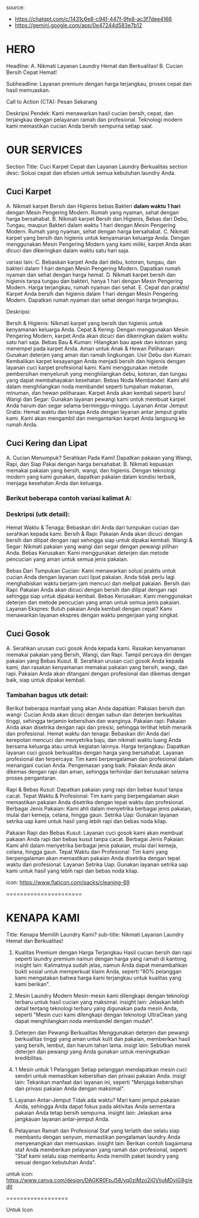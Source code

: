 source: 
- https://chatgpt.com/c/1431c6e8-c94f-447f-9fe8-ac3f7dee4166
- https://gemini.google.com/app/0e47244d583e7b12

# HERO
Headline:
A. Nikmati Layanan Laundry Hemat dan Berkualitas!
B. Cucian Bersih Cepat Hemat!

Subheadline:
Layanan premium dengan harga terjangkau, proses cepat dan hasil memuaskan.

Call to Action (CTA):
Pesan Sekarang

Deskripsi Pendek:
Kami menawarkan hasil cucian bersih, cepat, dan terjangkau dengan pelayanan ramah dan profesional. Teknologi modern kami memastikan cucian Anda bersih sempurna setiap saat.


# OUR SERVICES
Section Title: Cuci Karpet Cepat dan Layanan Laundry Berkualitas
section desc: Solusi cepat dan efisien untuk semua kebutuhan laundry Anda.

## Cuci Karpet
A. Nikmati karpet Bersih dan Higienis bebas Bakteri <b>dalam waktu 1 hari</b> dengan Mesin Pengering Modern. Rumah yang nyaman, sehat dengan harga bersahabat.
B. Nikmati karpet Bersih dan Higienis, Bebas dari Debu, Tungau, maupun Bakteri dalam waktu 1 hari dengan Mesin Pengering Modern. Rumah yang nyaman, sehat dengan harga bersahabat.
C. Nikmati karpet yang bersih dan higienis untuk kenyamanan keluarga Anda. Dengan menggunakan Mesin Pengering Modern yang kami miliki, karpet Anda akan dicuci dan dikeringkan dalam waktu satu hari saja.

variasi lain:
C. Bebaskan karpet Anda dari debu, kotoran, tungau, dan bakteri dalam 1 hari dengan Mesin Pengering Modern. Dapatkan rumah nyaman dan sehat dengan harga hemat.
D. Nikmati karpet bersih dan higienis tanpa tungau dan bakteri, hanya 1 hari dengan Mesin Pengering Modern. Harga terjangkau, rumah nyaman dan sehat.
E. Cepat dan praktis! Karpet Anda bersih dan higienis dalam 1 hari dengan Mesin Pengering Modern. Dapatkan rumah nyaman dan sehat dengan harga terjangkau.

Deskripsi:

Bersih & Higienis: Nikmati karpet yang bersih dan higienis untuk kenyamanan keluarga Anda.
Cepat & Kering: Dengan menggunakan Mesin Pengering Modern, karpet Anda akan dicuci dan dikeringkan dalam waktu satu hari saja.
Bebas Bau & Kuman: Hilangkan bau apek dan kotoran yang menempel pada karpet Anda.
Aman untuk Anak & Hewan Peliharaan: Gunakan deterjen yang aman dan ramah lingkungan.
Usir Debu dan Kuman: Kembalikan karpet kesayangan Anda menjadi bersih dan higienis dengan layanan cuci karpet profesional kami. Kami menggunakan metode pembersihan menyeluruh yang menghilangkan debu, kotoran, dan tungau yang dapat membahayakan kesehatan.
Bebas Noda Membandel: Kami ahli dalam menghilangkan noda membandel seperti tumpahan makanan, minuman, dan hewan peliharaan. Karpet Anda akan kembali seperti baru!
Wangi dan Segar: Gunakan layanan pewangi kami untuk membuat karpet Anda harum dan segar selama berminggu-minggu.
Layanan Antar Jemput Gratis: Hemat waktu dan tenaga Anda dengan layanan antar jemput gratis kami. Kami akan mengambil dan mengantarkan karpet Anda langsung ke rumah Anda.

## Cuci Kering dan Lipat
A. Cucian Menumpuk? Serahkan Pada Kami! Dapatkan pakaian yang Wangi, Rapi, dan Siap Pakai dengan harga bersahabat.
B. Nikmati kepuasan memakai pakaian yang bersih, wangi, dan higienis. Dengan teknologi modern yang kami gunakan, dapatkan pakaian dalam kondisi terbaik, menjaga kesehatan Anda dan keluarga.

### Berikut beberapa contoh variasi kalimat A:

### Deskripsi (utk detail):
Hemat Waktu & Tenaga: Bebaskan diri Anda dari tumpukan cucian dan serahkan kepada kami.
Bersih & Rapi: Pakaian Anda akan dicuci dengan bersih dan dilipat dengan rapi sehingga siap untuk dipakai kembali.
Wangi & Segar: Nikmati pakaian yang wangi dan segar dengan pewangi pilihan Anda.
Bebas Kerusakan: Kami menggunakan deterjen dan metode pencucian yang aman untuk semua jenis pakaian.

Bebas Dari Tumpukan Cucian: Kami menawarkan solusi praktis untuk cucian Anda dengan layanan cuci lipat pakaian. Anda tidak perlu lagi menghabiskan waktu berjam-jam mencuci dan melipat pakaian.
Bersih dan Rapi: Pakaian Anda akan dicuci dengan bersih dan dilipat dengan rapi sehingga siap untuk dipakai kembali.
Bebas Kerusakan: Kami menggunakan deterjen dan metode pencucian yang aman untuk semua jenis pakaian.
Layanan Ekspres: Butuh pakaian Anda kembali dengan cepat? Kami menawarkan layanan ekspres dengan waktu pengerjaan yang singkat.



## Cuci Gosok
A. Serahkan urusan cuci gosok Anda kepada kami. Rasakan kenyamanan memakai pakaian yang Bersih, Wangi, dan Rapi. Tampil percaya diri dengan pakaian yang Bebas Kusut.
B. Serahkan urusan cuci gosok Anda kepada kami, dan rasakan kenyamanan memakai pakaian yang bersih, wangi, dan rapi. Pakaian Anda akan ditangani dengan profesional dan dikemas dengan baik, siap untuk dipakai kembali.

### Tambahan bagus utk detail:
Berikut beberapa manfaat yang akan Anda dapatkan:
Pakaian bersih dan wangi: Cucian Anda akan dicuci dengan sabun dan deterjen berkualitas tinggi, sehingga terjamin kebersihan dan wanginya.
Pakaian rapi: Pakaian Anda akan disetrika dengan rapi dan presisi, sehingga terlihat lebih menarik dan profesional.
Hemat waktu dan tenaga: Bebaskan diri Anda dari kerepotan mencuci dan menyetrika baju, dan nikmati waktu luang Anda bersama keluarga atau untuk kegiatan lainnya.
Harga terjangkau: Dapatkan layanan cuci gosok berkualitas dengan harga yang bersahabat.
Layanan profesional dan terpercaya: Tim kami berpengalaman dan profesional dalam menangani cucian Anda.
Pengemasan yang baik: Pakaian Anda akan dikemas dengan rapi dan aman, sehingga terhindar dari kerusakan selama proses pengantaran.

Rapi & Bebas Kusut: Dapatkan pakaian yang rapi dan bebas kusut tanpa cacat.
Tepat Waktu & Profesional: Tim kami yang berpengalaman akan memastikan pakaian Anda disetrika dengan tepat waktu dan profesional.
Berbagai Jenis Pakaian: Kami ahli dalam menyetrika berbagai jenis pakaian, mulai dari kemeja, celana, hingga gaun.
Setrika Uap: Gunakan layanan setrika uap kami untuk hasil yang lebih rapi dan bebas noda kilap.

Pakaian Rapi dan Bebas Kusut: Layanan cuci gosok kami akan membuat pakaian Anda rapi dan bebas kusut tanpa cacat.
Berbagai Jenis Pakaian: Kami ahli dalam menyetrika berbagai jenis pakaian, mulai dari kemeja, celana, hingga gaun.
Tepat Waktu dan Profesional: Tim kami yang berpengalaman akan memastikan pakaian Anda disetrika dengan tepat waktu dan profesional.
Layanan Setrika Uap: Gunakan layanan setrika uap kami untuk hasil yang lebih rapi dan bebas noda kilap.

icon: https://www.flaticon.com/packs/cleaning-69

======================

# KENAPA KAMI
Title: Kenapa Memilih Laundry Kami?
sub-title: Nikmati Layanan Laundry Hemat dan Berkualitas!

1. Kualitas Premium dengan Harga Terjangkau
Hasil cucian bersih dan rapi seperti laundry premium namun dengan harga yang ramah di kantong.
insight lain:
Kalimatnya sudah jelas, namun Anda dapat menambahkan bukti sosial untuk memperkuat klaim Anda, seperti "80% pelanggan kami mengatakan bahwa harga kami terjangkau untuk kualitas yang kami berikan".

2. Mesin Laundry Modern
Mesin-mesin kami dilengkapi dengan teknologi terbaru untuk hasil cucian yang maksimal.
insight lain:
Jelaskan lebih detail tentang teknologi terbaru yang digunakan pada mesin Anda, seperti "Mesin cuci kami dilengkapi dengan teknologi UltraClean yang dapat menghilangkan noda membandel dengan mudah".

3. Deterjen dan Pewangi Berkualitas
Menggunakan deterjen dan pewangi berkualitas tinggi yang aman untuk kulit dan pakaian, memberikan hasil yang bersih, lembut, dan harum tahan lama.
insigt lain:
Sebutkan merek deterjen dan pewangi yang Anda gunakan untuk meningkatkan kredibilitas.

4. 1 Mesin untuk 1 Pelanggan
Setiap pelanggan mendapatkan mesin cuci sendiri untuk memastikan kebersihan dan privasi pakaian Anda.
insigt lain:
Tekankan manfaat dari layanan ini, seperti "Menjaga kebersihan dan privasi pakaian Anda dengan maksimal".

5. Layanan Antar-Jemput
Tidak ada waktu? Mari kami jemput pakaian Anda, sehingga Anda dapat fokus pada aktivitas Anda sementara pakaian Anda tetap bersih sempurna.
insight lain:
Jelaskan area jangkauan layanan antar-jemput Anda.

6. Pelayanan Ramah dan Profesional
Staf yang terlatih dan selalu siap membantu dengan senyum, memastikan pengalaman laundry Anda menyenangkan dan memuaskan.
insight lain:
Berikan contoh bagaimana staf Anda memberikan pelayanan yang ramah dan profesional, seperti "Staf kami selalu siap membantu Anda memilih paket laundry yang sesuai dengan kebutuhan Anda".

untuk icon: https://www.canva.com/design/DAGKR0FpJ58/vq0ziMzo2jGVIjuMDyiG8g/edit

==================

Untuk Icon